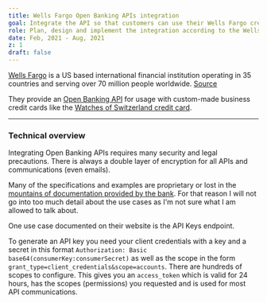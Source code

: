 ```yaml
---
title: Wells Fargo Open Banking APIs integration
goal: Integrate the API so that customers can use their Wells Fargo credit card to put down-payments on US orders
role: Plan, design and implement the integration according to the Wells Fargo specifications
date: Feb, 2021 - Aug, 2021
z: 1
draft: false
---
```


[Wells Fargo](https://www.wellsfargo.com/) is a US based international financial institution operating in 35 countries and serving over 70 million people worldwide.
[Source](https://en.wikipedia.org/wiki/Wells_Fargo)

They provide an [Open Banking API](https://en.wikipedia.org/wiki/Open_banking) for usage with custom-made business credit cards like the
[Watches of Switzerland credit card](https://www.watchesofswitzerland.com/wos-credit-card).

---

### Technical overview

Integrating Open Banking APIs requires many security and legal precautions. There is always a double layer of encryption for all APIs and communications (even emails).

Many of the specifications and examples are proprietary or lost in the
[mountains of documentation provided by the bank](https://developer.wellsfargo.com/guides/user-guides/open-banking-europe-api-integration/obei). For that reason I will not go into
too much detail about the use cases as I'm not sure what I am allowed to talk about.

One use case documented on their website is the API Keys endpoint.

To generate an API key you need your client credentials with a key and a secret in this format `Authorization: Basic base64(consumerKey:consumerSecret)` as well as the scope in the
form `grant_type=client_credentials&scope=accounts`. There are hundreds of scopes to configure. This gives you an `access_token` which is valid for 24 hours, has the scopes
(permissions) you requested and is used for most API communications.
